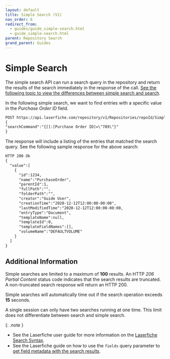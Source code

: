 ```yaml
---
layout: default
title: Simple Search (V1)
nav_order: 6
redirect_from:
  - guides/guide_simple-search.html
  - guide_simple-search.html
parent: Repository Search
grand_parent: Guides
---
```

<!--Copyright (c) Laserfiche.
Licensed under the MIT License. See LICENSE in the project root for license information.-->

# Simple Search

The simple search API can run a search query in the repository and return the results of the search immediately in the response of the call. [See the following topic to view the differences between simple search and search](guide_search-vs-simple-search.html).

In the following simple search, we want to find entries with a specific value in the *Purchase Order ID* field.

```xml
POST https://api.laserfiche.com/repository/v1/Repositories/repoId/SimpleSearches
{
"searchCommand":"{[]:[Purchase Order ID]=\"789\"}"
}
```

The response will include a listing of the entries that matched the search query. See the following sample response for the above search: 

```xml
HTTP 200 Ok
{
  "value":[
    {
      "id":1234,
      "name":"PurchaseOrder",
      "parentId":1,
      "fullPath":"",
      "folderPath":"",
      "creator":"Guide User",
      "creationTime":"2020-12-12T12:00:00-00:00",
      "lastModifiedTime":"2020-12-12T12:00:00-00:00,
      "entryType":"Document",
      "templateName":null,
      "templateId":0,
      "templateFieldNames":[],
      "volumeName":"DEFAULTVOLUME"
    }
  ]
}
```

## Additional Information

Simple searches are limited to a maximum of **100** results. An HTTP *206 Partial Content* status code indicates that the search results are truncated. A non-truncated search response will return an HTTP 200.

Simple searches will automatically time out if the search operation exceeds **15** seconds.

A single session can only have two searches running at one time. This limit does not differentiate between search and simple search.

{: .note }
- See the Laserfiche user guide for more information on the [Laserfiche Search Syntax](https://doc.laserfiche.com/laserfiche.documentation/11/userguide/en-us/Default.htm#../Subsystems/client_wa/Content/Search/Advanced/Template_Field.htm).
- See the Laserfiche guide on how to use the `fields` query parameter to [get field metadata with the search results](guide_get-folder-listing.html#fields).